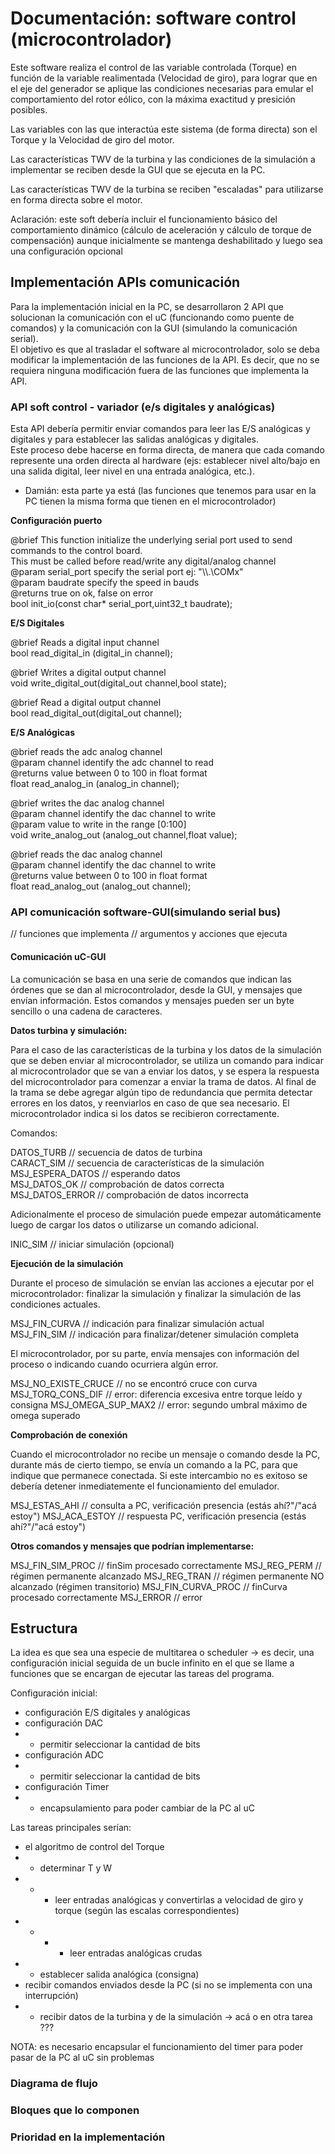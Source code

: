 # Documentación: software control (microcontrolador)

Este software realiza el control de las variable controlada (Torque) en función de la variable realimentada (Velocidad de giro), para lograr que en el eje del generador se aplique las condiciones necesarias para emular el comportamiento del rotor eólico, con la máxima exactitud y presición posibles.

Las variables con las que interactúa este sistema (de forma directa) son el Torque y la Velocidad de giro del motor.

Las características TWV de la turbina y las condiciones de la simulación a implementar se reciben desde la GUI que se ejecuta en la PC.

Las características TWV de la turbina se reciben "escaladas" para utilizarse en forma directa sobre el motor.

Aclaración: este soft debería incluir el funcionamiento básico del comportamiento dinámico (cálculo de aceleración y cálculo de torque de compensación) aunque inicialmente se mantenga deshabilitado y luego sea una configuración opcional

## Implementación APIs comunicación

Para la implementación inicial en la PC, se desarrollaron 2 API que solucionan la comunicación con el uC (funcionando como puente de comandos) y la comunicación con la GUI (simulando la comunicación serial).  
El objetivo es que al trasladar el software al microcontrolador, solo se deba modificar la implementación de las funciones de la API. Es decir, que no se requiera ninguna modificación fuera de las funciones que implementa la API.

### API soft control - variador (e/s digitales y analógicas)

Esta API debería permitir enviar comandos para leer las E/S analógicas y digitales y para establecer las salidas analógicas y digitales.  
Este proceso debe hacerse en forma directa, de manera que cada comando represente una orden directa al hardware (ejs: establecer nivel alto/bajo en una salida digital, leer nivel en una entrada analógica, etc.).
* Damián: esta parte ya está (las funciones que tenemos para usar en la PC tienen la misma forma que tienen en el microcontrolador)


**Configuración puerto**

@brief This function initialize the underlying serial port used to send commands to the control board.  
This must be called before read/write any digital/analog channel  
@param serial_port specify the serial port ej: "\\\\.\\COMx"  
@param baudrate specify the speed in bauds  
@returns true on ok, false on error  
bool  init_io(const char* serial_port,uint32_t baudrate);  


**E/S Digitales**

@brief Reads a digital input channel  
bool read_digital_in (digital_in  channel);  

@brief Writes a digital output channel  
void write_digital_out(digital_out channel,bool state);  

@brief Read a digital output channel  
bool read_digital_out(digital_out channel);  


**E/S Analógicas**

@brief reads the adc analog channel  
@param channel identify the adc channel to read  
@returns value between 0 to 100 in float format  
float read_analog_in (analog_in channel);


@brief writes the dac analog channel  
@param channel identify the dac channel to write  
@param value to write in the range [0:100]  
void  write_analog_out (analog_out channel,float value);


@brief reads the dac analog channel  
@param channel identify the dac channel to write  
@returns value between 0 to 100 in float format  
float read_analog_out (analog_out channel);




### API comunicación software-GUI(simulando serial bus)

// funciones que implementa
// argumentos y acciones que ejecuta

#### Comunicación uC-GUI

La comunicación se basa en una serie de comandos que indican las órdenes que se dan al microcontrolador, desde la GUI, y mensajes que envían información. Estos comandos y mensajes pueden ser un byte sencillo o una cadena de caracteres.  

**Datos turbina y simulación:**

Para el caso de las características de la turbina y los datos de la simulación que se deben enviar al microcontrolador, se utiliza un comando para indicar al microcontrolador que se van a enviar los datos, y se espera la respuesta del microcontrolador para comenzar a enviar la trama de datos. Al final de la trama se debe agregar algún tipo de redundancia que permita detectar errores en los datos, y reenviarlos en caso de que sea necesario. El microcontrolador indica si los datos se recibieron correctamente.  

Comandos:

DATOS_TURB			// secuencia de datos de turbina  
CARACT_SIM			// secuencia de características de la simulación  
MSJ_ESPERA_DATOS	// esperando datos  
MSJ_DATOS_OK		// comprobación de datos correcta  
MSJ_DATOS_ERROR		// comprobación de datos incorrecta

Adicionalmente el proceso de simulación puede empezar automáticamente luego de cargar los datos o utilizarse un comando adicional.

INIC_SIM		// iniciar simulación (opcional)

**Ejecución de la simulación**

Durante el proceso de simulación se envían las acciones a ejecutar por el microcontrolador: finalizar la simulación y finalizar la simulación de las condiciones actuales.

MSJ_FIN_CURVA		// indicación para finalizar simulación actual  
MSJ_FIN_SIM			// indicación para finalizar/detener simulación completa

El microcontrolador, por su parte, envía mensajes con información del proceso o indicando cuando ocurriera algún error.

MSJ_NO_EXISTE_CRUCE	// no se encontró cruce con curva
MSJ_TORQ_CONS_DIF	// error: diferencia excesiva entre torque leído y consigna
MSJ_OMEGA_SUP_MAX2	// error: segundo umbral máximo de omega superado

**Comprobación de conexión**

Cuando el microcontrolador no recibe un mensaje o comando desde la PC, durante más de cierto tiempo, se envía un comando a la PC, para que indique que permanece conectada. Si este intercambio no es exitoso se debería detener inmediatemente el funcionamiento del emulador.

MSJ_ESTAS_AHI		// consulta a PC, verificación presencia (estás ahí?"/"acá estoy")
MSJ_ACA_ESTOY		// respuesta PC, verificación presencia (estás ahí?"/"acá estoy")

**Otros comandos y mensajes que podrían implementarse:**

MSJ_FIN_SIM_PROC	// finSim procesado correctamente
MSJ_REG_PERM		// régimen permanente alcanzado
MSJ_REG_TRAN		// régimen permanente NO alcanzado (régimen transitorio)
MSJ_FIN_CURVA_PROC	// finCurva procesado correctamente
MSJ_ERROR			// error





## Estructura

La idea es que sea una especie de multitarea o scheduler -> es decir, una configuración inicial seguida de un bucle infinito en el que se llame a funciones que se encargan de ejecutar las tareas del programa.

Configuración inicial:
* configuración E/S digitales y analógicas
* configuración DAC
* * permitir seleccionar la cantidad de bits
* configuración ADC
* * permitir seleccionar la cantidad de bits
* configuración Timer
* * encapsulamiento para poder cambiar de la PC al uC

Las tareas principales serían:
* el algoritmo de control del Torque
* * determinar T y W
* * * leer entradas analógicas y convertirlas a velocidad de giro y torque (según las escalas correspondientes)
* * * * leer entradas analógicas crudas
* * establecer salida analógica (consigna)
* recibir comandos enviados desde la PC (si no se implementa con una interrupción)
* * recibir datos de la turbina y de la simulación -> acá o en otra tarea ???

NOTA: es necesario encapsular el funcionamiento del timer para poder pasar de la PC al uC sin problemas

### Diagrama de flujo

### Bloques que lo componen

### Prioridad en la implementación






